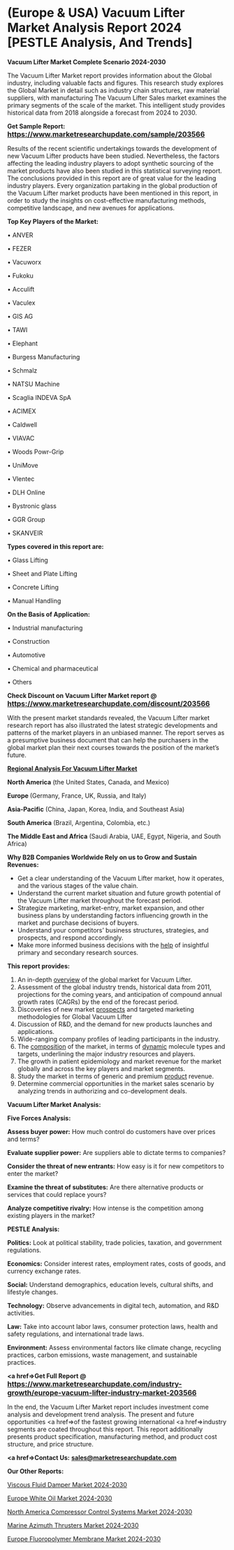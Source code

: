 # (Europe & USA) Vacuum Lifter Market Analysis Report 2024 [PESTLE Analysis, And Trends]

<strong>Vacuum Lifter Market Complete Scenario 2024-2030</strong>

The Vacuum Lifter Market report provides information about the Global industry, including valuable facts and figures. This research study explores the Global Market in detail such as industry chain structures, raw material suppliers, with manufacturing The Vacuum Lifter Sales market examines the primary segments of the scale of the market. This intelligent study provides historical data from 2018 alongside a forecast from 2024 to 2030.

<strong>Get Sample Report: <a href=https://www.marketresearchupdate.com/sample/203566><font size=3 color=#0000ff>https://www.marketresearchupdate.com/sample/203566</font></a></strong>

Results of the recent scientific undertakings towards the development of new Vacuum Lifter products have been studied. Nevertheless, the factors affecting the leading industry players to adopt synthetic sourcing of the market products have also been studied in this statistical surveying report. The conclusions provided in this report are of great value for the leading industry players. Every organization partaking in the global production of the Vacuum Lifter market products have been mentioned in this report, in order to study the insights on cost-effective manufacturing methods, competitive landscape, and new avenues for applications.

<strong>Top Key Players of the Market:</strong>

• ANVER

• FEZER

• Vacuworx

• Fukoku

• Acculift

• Vaculex

• GIS AG

• TAWI

• Elephant

• Burgess Manufacturing

• Schmalz

• NATSU Machine

• Scaglia INDEVA SpA

• ACIMEX

• Caldwell

• VIAVAC

• Woods Powr-Grip

• UniMove

• Vlentec

• DLH Online

• Bystronic glass

• GGR Group

• SKANVEIR

<strong>Types covered in this report are: </strong>

• Glass Lifting

• Sheet and Plate Lifting

• Concrete Lifting

• Manual Handling

<strong>On the Basis of Application:</strong>

• Industrial manufacturing

• Construction

• Automotive

• Chemical and pharmaceutical

• Others

<strong>Check Discount on Vacuum Lifter Market report @ <a href=https://www.marketresearchupdate.com/discount/203566><font size=3 color=#0000ff>https://www.marketresearchupdate.com/discount/203566</font></a></strong>

With the present market standards revealed, the Vacuum Lifter market research report has also illustrated the latest strategic developments and patterns of the market players in an unbiased manner. The report serves as a presumptive business document that can help the purchasers in the global market plan their next courses towards the position of the market’s future.

<strong><u><b>Regional Analysis For Vacuum Lifter Market</b></u></strong>

<strong><b>North America</b></strong> (the United States, Canada, and Mexico)

<strong><b>Europe </b></strong>(Germany, France, UK, Russia, and Italy)

<strong><b>Asia-Pacific</b></strong> (China, Japan, Korea, India, and Southeast Asia)

<strong><b>South America</b></strong> (Brazil, Argentina, Colombia, etc.)

<strong><b>The Middle East and Africa</b></strong> (Saudi Arabia, UAE, Egypt, Nigeria, and South Africa)

<strong>Why B2B Companies Worldwide Rely on us to Grow and Sustain Revenues:</strong>
<ul>
  <li>Get a clear understanding of the Vacuum Lifter market, how it operates, and the various stages of the value chain.</li>
  <li>Understand the current market situation and future growth potential of the Vacuum Lifter market throughout the forecast period.</li>
  <li>Strategize marketing, market-entry, market expansion, and other business plans by understanding factors influencing growth in the market and purchase decisions of buyers.</li>
  <li>Understand your competitors’ business structures, strategies, and prospects, and respond accordingly.</li>
  <li>Make more informed business decisions with the <a href=ASDF991299>help</a> of insightful primary and secondary research sources.</li>
</ul>
<strong>This report provides:</strong>
<ol>
  <li>An in-depth <a href=>overview</a> of the global market for Vacuum Lifter.</li>
  <li>Assessment of the global industry trends, historical data from 2011, projections for the coming years, and anticipation of compound annual growth rates (CAGRs) by the end of the forecast period.</li>
  <li>Discoveries of new market <a href=>prospects</a> and targeted marketing methodologies for Global Vacuum Lifter</li>
  <li>Discussion of R&amp;D, and the demand for new products launches and applications.</li>
  <li>Wide-ranging company profiles of leading participants in the industry.</li>
  <li>The <a href=ASDF881288>composition</a> of the market, in terms of <a href=>dynamic</a> molecule types and targets, underlining the major industry resources and players.</li>
  <li>The growth in patient epidemiology and market revenue for the market globally and across the key players and market segments.</li>
  <li>Study the market in terms of generic and premium <a href=>product</a> revenue.</li>
  <li>Determine commercial opportunities in the market sales scenario by analyzing trends in authorizing and co-development deals.</li>
</ol>

<strong>Vacuum Lifter Market Analysis:</strong>

<strong>Five Forces Analysis:</strong>

<strong>Assess buyer power:</strong> How much control do customers have over prices and terms?

<strong>Evaluate supplier power:</strong> Are suppliers able to dictate terms to companies?

<strong>Consider the threat of new entrants:</strong> How easy is it for new competitors to enter the market?

<strong>Examine the threat of substitutes:</strong> Are there alternative products or services that could replace yours?

<strong>Analyze competitive rivalry:</strong> How intense is the competition among existing players in the market?

<strong>PESTLE Analysis:</strong>

<strong>Politics:</strong> Look at political stability, trade policies, taxation, and government regulations.

<strong>Economics:</strong> Consider interest rates, employment rates, costs of goods, and currency exchange rates.

<strong>Social:</strong> Understand demographics, education levels, cultural shifts, and lifestyle changes.

<strong>Technology:</strong> Observe advancements in digital tech, automation, and R&D activities.

<strong>Law:</strong> Take into account labor laws, consumer protection laws, health and safety regulations, and international trade laws.

<strong>Environment:</strong> Assess environmental factors like climate change, recycling practices, carbon emissions, waste management, and sustainable practices.

<strong><a href=>Get Full Report</a> @ <a href=https://www.marketresearchupdate.com/industry-growth/europe-vacuum-lifter-industry-market-203566><font size=3 color=#0000ff>https://www.marketresearchupdate.com/industry-growth/europe-vacuum-lifter-industry-market-203566</font></a></strong>

In the end, the Vacuum Lifter Market report includes investment come analysis and development trend analysis. The present and future opportunities <a href=>of</a> the fastest growing international <a href=>industry</a> segments are coated throughout this report. This report additionally presents product specification, manufacturing method, and product cost structure, and price structure.

<strong><a href=><strong>Contact Us:</strong></a></strong>
<strong>sales@marketresearchupdate.com</strong>

<strong>Our Other Reports:</strong>

<a href=https://www.linkedin.com/pulse/viscous-fluid-damper-market-growth-possibilities>Viscous Fluid Damper Market 2024-2030</a>

<a href=https://www.linkedin.com/pulse/europe-white-oil-market-size-share-trends-growth-analysis>Europe White Oil Market 2024-2030</a>

<a href=https://www.linkedin.com/pulse/north-america-compressor-control-systems-market-advancing>North America Compressor Control Systems Market 2024-2030</a>

<a href=https://www.linkedin.com/pulse/marine-azimuth-thrusters-market-analysis-raa9f/>Marine Azimuth Thrusters Market 2024-2030</a>

<a href=https://www.linkedin.com/pulse/europe-fluoropolymer-membrane-market-0lc2f/>Europe Fluoropolymer Membrane Market 2024-2030</a>

